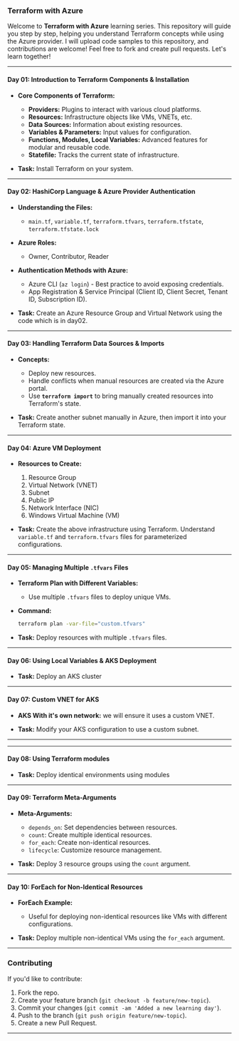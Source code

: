 
### Terraform with Azure 

Welcome to **Terraform with Azure** learning series. This repository will guide you step by step, helping you understand Terraform concepts while using the Azure provider.  I will upload code samples to this repository, and contributions are welcome! Feel free to fork and create pull requests. Let's learn together!

---

#### **Day 01: Introduction to Terraform Components & Installation**

- **Core Components of Terraform:**
  - **Providers:** Plugins to interact with various cloud platforms.
  - **Resources:** Infrastructure objects like VMs, VNETs, etc.
  - **Data Sources:** Information about existing resources.
  - **Variables & Parameters:** Input values for configuration.
  - **Functions, Modules, Local Variables:** Advanced features for modular and reusable code.
  - **Statefile:** Tracks the current state of infrastructure.

- **Task:** Install Terraform on your system.
  
---

#### **Day 02: HashiCorp Language & Azure Provider Authentication**

- **Understanding the Files:**
  - `main.tf`, `variable.tf`, `terraform.tfvars`, `terraform.tfstate`, `terraform.tfstate.lock`
  
- **Azure Roles:**
  - Owner, Contributor, Reader
  
- **Authentication Methods with Azure:**
  - Azure CLI (`az login`) - Best practice to avoid exposing credentials.
  - App Registration & Service Principal (Client ID, Client Secret, Tenant ID, Subscription ID).

- **Task:** Create an Azure Resource Group and Virtual Network using the code which is in day02.


---

#### **Day 03: Handling Terraform Data Sources & Imports**

- **Concepts:**
  - Deploy new resources.
  - Handle conflicts when manual resources are created via the Azure portal.
  - Use **`terraform import`** to bring manually created resources into Terraform's state.

- **Task:** Create another subnet manually in Azure, then import it into your Terraform state.

---

#### **Day 04: Azure VM Deployment**

- **Resources to Create:**
  1. Resource Group
  2. Virtual Network (VNET)
  3. Subnet
  4. Public IP
  5. Network Interface (NIC)
  6. Windows Virtual Machine (VM)

- **Task:** Create the above infrastructure using Terraform. Understand `variable.tf` and `terraform.tfvars` files for parameterized configurations.

---

#### **Day 05: Managing Multiple `.tfvars` Files**

- **Terraform Plan with Different Variables:**
  - Use multiple `.tfvars` files to deploy unique VMs.
  
- **Command:**
  ```bash
  terraform plan -var-file="custom.tfvars"
  ```

- **Task:** Deploy resources with multiple `.tfvars` files.

---

#### **Day 06: Using Local Variables & AKS Deployment**


- **Task:** Deploy an AKS cluster 

---

#### **Day 07: Custom VNET for AKS**

- **AKS With it's own network:**  we will ensure it uses a custom VNET.

- **Task:** Modify your AKS configuration to use a custom subnet.

---

---

#### **Day 08: Using Terraform modules**


- **Task:** Deploy identical environments using modules

---

#### **Day 09: Terraform Meta-Arguments**

- **Meta-Arguments:**
  - `depends_on`: Set dependencies between resources.
  - `count`: Create multiple identical resources.
  - `for_each`: Create non-identical resources.
  - `lifecycle`: Customize resource management.

- **Task:** Deploy 3 resource groups using the `count` argument.

---

#### **Day 10: ForEach for Non-Identical Resources**

- **ForEach Example:**
  - Useful for deploying non-identical resources like VMs with different configurations.

- **Task:** Deploy multiple non-identical VMs using the `for_each` argument.

---

### Contributing
If you'd like to contribute:
1. Fork the repo.
2. Create your feature branch (`git checkout -b feature/new-topic`).
3. Commit your changes (`git commit -am 'Added a new learning day'`).
4. Push to the branch (`git push origin feature/new-topic`).
5. Create a new Pull Request.

---
